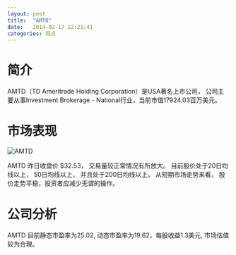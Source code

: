 ```yaml
---
layout: post
title:  "AMTD"
date:   2014-02-17 12:21:41
categories: 观点
---
```


# 简介
AMTD（TD Ameritrade Holding Corporation）是USA著名上市公司，
公司主要从事Investment Brokerage - National行业，当前市值17924.03百万美元。

# 市场表现

![AMTD](http://finviz.com/chart.ashx?t=AMTD&ty=c&ta=1&p=d&s=l)

AMTD 昨日收盘价 $32.53，
交易量较正常情况有所放大。
目前股价处于20日均线以上，
50日均线以上，
并且处于200日均线以上。
从短期市场走势来看，
股价走势平稳，投资者应减少无谓的操作。

# 公司分析
AMTD 目前静态市盈率为25.02, 动态市盈率为19.62，每股收益1.3美元,
市场估值较为合理。
